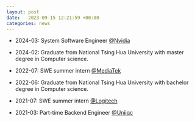 ```yaml
---
layout: post
date:   2023-09-15 12:21:59 +00:00
categories: news
---
```

* 2024-03: System Software Engineer [@Nvidia](https://www.nvidia.com/en-us/)

* 2024-02: Graduate from National Tsing Hua University with master degree in Computer science.

* 2022-07: SWE summer intern [@MediaTek](https://www.mediatek.com/)

* 2022-06: Graduate from National Tsing Hua University with bachelor degree in Computer science.

* 2021-07: SWE summer intern [@Logitech](https://www.logitech.com/)

* 2021-03: Part-time Backend Engineer [@Uniiqc]()

